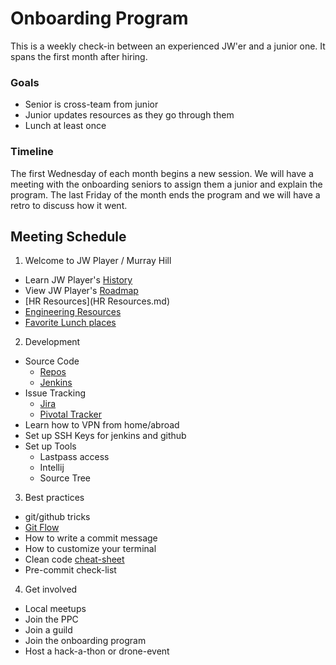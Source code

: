 # Onboarding Program

This is a weekly check-in between an experienced JW'er and a junior one. It spans the first month after hiring.

### Goals
 * Senior is cross-team from junior
 * Junior updates resources as they go through them
 * Lunch at least once


### Timeline
The first Wednesday of each month begins a new session. We will have a meeting with the onboarding seniors to assign them a junior and explain the program. The last Friday of the month ends the program and we will have a retro to discuss how it went. 


## Meeting Schedule

1. Welcome to JW Player / Murray Hill
  * Learn JW Player's [History](timeline.md) 
  * View JW Player's [Roadmap](https://docs.google.com/presentation/d/1XLF7Gf9ql8D1KY-aSyI-PKujuGAIka-cFx4HIxdq2i0/edit)
  * [HR Resources](HR Resources.md)
  * [Engineering Resources](engineering-resources.md)
  * [Favorite Lunch places](lunch-spots.md)
2. Development
  * Source Code
      - [Repos](repos.md)
      - [Jenkins](jenkins.md)
  * Issue Tracking
      - [Jira](https://jwplayer.atlassian.net/browse/JW7-1387)
      - [Pivotal Tracker](pivotal-tracker.md)
  * Learn how to VPN from home/abroad
  * Set up SSH Keys for jenkins and github
  * Set up Tools
      - Lastpass access
      - Intellij
      - Source Tree
3. Best practices
  * git/github tricks
  * [Git Flow](git-flow.md)
  * How to write a commit message
  * How to customize your terminal
  * Clean code [cheat-sheet](http://www.planetgeek.ch/wp-content/uploads/2013/06/Clean-Code-V2.1.pdf)
  * Pre-commit check-list
4. Get involved
  * Local meetups
  * Join the PPC
  * Join a guild
  * Join the onboarding program
  * Host a hack-a-thon or drone-event
